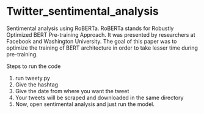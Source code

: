 # Twitter_sentimental_analysis

Sentimental analysis using RoBERTa.
RoBERTa stands for Robustly Optimized BERT Pre-training Approach. It was presented by researchers at Facebook and Washington University.
The goal of this paper was to optimize the training of BERT architecture in order to take lesser time during pre-training.

Steps to run the code
1) run tweety.py 
2) Give the hashtag
3) Give the date from where you want the tweet
4) Your tweets will be scraped and downloaded in the same directory
5) Now, open sentimental analysis and just run the model.








